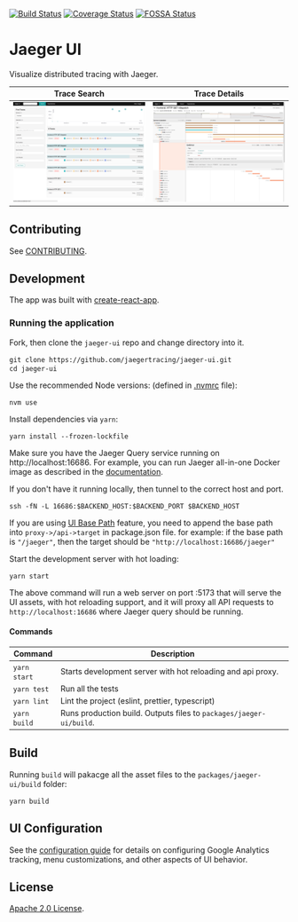 [![Build Status][ci-img]][ci] [![Coverage Status][cov-img]][cov] [![FOSSA Status][fossa-img]][fossa]

# Jaeger UI

Visualize distributed tracing with Jaeger.

|              Trace Search              |             Trace Details              |
| :------------------------------------: | :------------------------------------: |
| ![Trace Search](./media/ss_search.png) | ![Trace Details](./media/ss_trace.png) |

## Contributing

See [CONTRIBUTING](./CONTRIBUTING.md).

## Development

The app was built with [create-react-app](https://github.com/facebookincubator/create-react-app).

### Running the application

Fork, then clone the `jaeger-ui` repo and change directory into it.

```
git clone https://github.com/jaegertracing/jaeger-ui.git
cd jaeger-ui
```

Use the recommended Node versions: (defined in [.nvmrc](./.nvmrc) file):

```
nvm use
```

Install dependencies via `yarn`:

```
yarn install --frozen-lockfile
```

Make sure you have the Jaeger Query service running on http://localhost:16686. For example, you can run Jaeger all-in-one Docker image as described in the [documentation][aio-docs].

If you don't have it running locally, then tunnel to the correct host and port.

```
ssh -fN -L 16686:$BACKEND_HOST:$BACKEND_PORT $BACKEND_HOST
```

If you are using [UI Base Path](https://www.jaegertracing.io/docs/1.7/deployment/#ui-base-path) feature, you need to append the base path into `proxy->/api->target` in package.json file. for example: if the base path is `"/jaeger"`, then the target should be `"http://localhost:16686/jaeger"`

Start the development server with hot loading:

```
yarn start
```

The above command will run a web server on port :5173 that will serve the UI assets, with hot reloading support, and it will proxy all API requests to `http://localhost:16686` where Jaeger query should be running.

#### Commands

| Command      | Description                                                         |
| ------------ | ------------------------------------------------------------------- |
| `yarn start` | Starts development server with hot reloading and api proxy.         |
| `yarn test`  | Run all the tests                                                   |
| `yarn lint`  | Lint the project (eslint, prettier, typescript)                     |
| `yarn build` | Runs production build. Outputs files to `packages/jaeger-ui/build`. |

## Build

Running `build` will pakacge all the asset files to the `packages/jaeger-ui/build` folder:

```
yarn build
```

## UI Configuration

See the [configuration guide](https://www.jaegertracing.io/docs/latest/frontend-ui/) for details on configuring Google Analytics tracking, menu customizations, and other aspects of UI behavior.

## License

[Apache 2.0 License](./LICENSE).

[ci-img]: https://github.com/jaegertracing/jaeger-ui/workflows/Unit%20Tests/badge.svg?branch=main
[ci]: https://github.com/jaegertracing/jaeger-ui/actions
[cov-img]: https://codecov.io/gh/jaegertracing/jaeger-ui/branch/main/graph/badge.svg
[cov]: https://codecov.io/gh/jaegertracing/jaeger-ui
[aio-docs]: https://www.jaegertracing.io/docs/latest/getting-started/
[fossa-img]: https://app.fossa.io/api/projects/git%2Bgithub.com%2Fjaegertracing%2Fjaeger-ui.svg?type=shield
[fossa]: https://app.fossa.io/projects/git%2Bgithub.com%2Fjaegertracing%2Fjaeger-ui?ref=badge_shield
